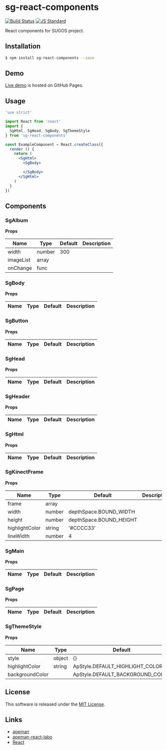 sg-react-components
==========

<!---
This file is generated by ape-tmpl. Do not update manually.
--->

<!-- Badge Start -->
<a name="badges"></a>

[![Build Status][bd_travis_shield_url]][bd_travis_url]
[![JS Standard][bd_standard_shield_url]][bd_standard_url]

[bd_repo_url]: https://github.com/realglobe-Inc/sg-react-components
[bd_travis_url]: http://travis-ci.org/realglobe-Inc/sg-react-components
[bd_travis_shield_url]: http://img.shields.io/travis/realglobe-Inc/sg-react-components.svg?style=flat
[bd_license_url]: https://github.com/realglobe-Inc/sg-react-components/blob/master/LICENSE
[bd_codeclimate_url]: http://codeclimate.com/github/realglobe-Inc/sg-react-components
[bd_codeclimate_shield_url]: http://img.shields.io/codeclimate/github/realglobe-Inc/sg-react-components.svg?style=flat
[bd_codeclimate_coverage_shield_url]: http://img.shields.io/codeclimate/coverage/github/realglobe-Inc/sg-react-components.svg?style=flat
[bd_gemnasium_url]: https://gemnasium.com/realglobe-Inc/sg-react-components
[bd_gemnasium_shield_url]: https://gemnasium.com/realglobe-Inc/sg-react-components.svg
[bd_npm_url]: http://www.npmjs.org/package/sg-react-components
[bd_npm_shield_url]: http://img.shields.io/npm/v/sg-react-components.svg?style=flat
[bd_standard_url]: http://standardjs.com/
[bd_standard_shield_url]: https://img.shields.io/badge/code%20style-standard-brightgreen.svg

<!-- Badge End -->


<!-- Description Start -->
<a name="description"></a>

React components for SUGOS project.

<!-- Description End -->


<!-- Overview Start -->
<a name="overview"></a>



<!-- Overview End -->


<!-- Sections Start -->
<a name="sections"></a>

<!-- Section from "doc/guides/01.Installation.md.hbs" Start -->

<a name="section-doc-guides-01-installation-md"></a>
Installation
-----

```bash
$ npm install sg-react-components --save
```


<!-- Section from "doc/guides/01.Installation.md.hbs" End -->

<!-- Section from "doc/guides/02.Demo.md.hbs" Start -->

<a name="section-doc-guides-02-demo-md"></a>
Demo
-----

[Live demo][demo_url] is hosted on GitHub Pages.

<!--
[![Demo Image](./doc/images/screenshot.png)][demo_url]
-->

[demo_url]: http://realglobe-Inc.github.io/sg-react-components/demo/demo.html


<!-- Section from "doc/guides/02.Demo.md.hbs" End -->

<!-- Section from "doc/guides/03.Usage.md.hbs" Start -->

<a name="section-doc-guides-03-usage-md"></a>
Usage
---------

```jsx
'use strict'

import React from 'react'
import {
  SgHtml, SgHead, SgBody, SgThemeStyle
} from 'sg-react-components'

const ExampleComponent = React.createClass({
  render () {
    return (
      <SgHtml>
        <SgBody>

        </SgBody>
      </SgHtml>
    )
  }
})


```



<!-- Section from "doc/guides/03.Usage.md.hbs" End -->

<!-- Section from "doc/guides/04.Components.md.hbs" Start -->

<a name="section-doc-guides-04-components-md"></a>
Components
-----


### SgAlbum

**Props**

| Name | Type | Default | Description |
| ---- | ---- | ------- | ----------- |
| width | number | 300 | | Width(px) of a image. |
| imageList | array |  | | List of image src. |
| onChange | func |  | | Called when update. Argument is index of imageList. |

### SgBody

**Props**

| Name | Type | Default | Description |
| ---- | ---- | ------- | ----------- |

### SgButton

**Props**

| Name | Type | Default | Description |
| ---- | ---- | ------- | ----------- |

### SgHead

**Props**

| Name | Type | Default | Description |
| ---- | ---- | ------- | ----------- |

### SgHeader

**Props**

| Name | Type | Default | Description |
| ---- | ---- | ------- | ----------- |

### SgHtml

**Props**

| Name | Type | Default | Description |
| ---- | ---- | ------- | ----------- |

### SgKinectFrame

**Props**

| Name | Type | Default | Description |
| ---- | ---- | ------- | ----------- |
| frame | array |  | | Body frame data from kinect |
| width | number | depthSpace.BOUND_WIDTH | | Component width |
| height | number | depthSpace.BOUND_HEIGHT | | Component height |
| highlightColor | string | &#x27;#CCCC33&#x27; | | Highlight color |
| lineWidth | number | 4 | |  |

### SgMain

**Props**

| Name | Type | Default | Description |
| ---- | ---- | ------- | ----------- |

### SgPage

**Props**

| Name | Type | Default | Description |
| ---- | ---- | ------- | ----------- |

### SgThemeStyle

**Props**

| Name | Type | Default | Description |
| ---- | ---- | ------- | ----------- |
| style | object | {} | |  |
| highlightColor | string | ApStyle.DEFAULT_HIGHLIGHT_COLOR | |  |
| backgroundColor |  | ApStyle.DEFAULT_BACKGROUND_COLOR | |  |



<!-- Section from "doc/guides/04.Components.md.hbs" End -->


<!-- Sections Start -->


<!-- LICENSE Start -->
<a name="license"></a>

License
-------
This software is released under the [MIT License](https://github.com/realglobe-Inc/sg-react-components/blob/master/LICENSE).

<!-- LICENSE End -->


<!-- Links Start -->
<a name="links"></a>

Links
------

+ [apeman](https://github.com/apeman-labo/apeman)
+ [apeman-react-labo](https://github.com/apeman-react-labo)
+ [React](https://facebook.github.io/react/)

<!-- Links End -->
